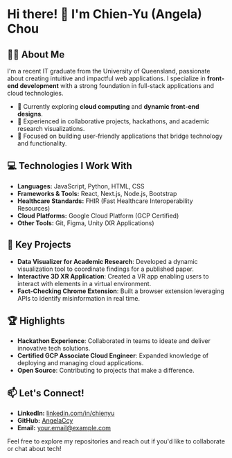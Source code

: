 # Hi there! 👋 I'm Chien-Yu (Angela) Chou

## 👩‍💻 About Me  
I'm a recent IT graduate from the University of Queensland, passionate about creating intuitive and impactful web applications. I specialize in **front-end development** with a strong foundation in full-stack applications and cloud technologies.  

- 🌱 Currently exploring **cloud computing** and **dynamic front-end designs**.  
- 🚀 Experienced in collaborative projects, hackathons, and academic research visualizations.  
- 🎯 Focused on building user-friendly applications that bridge technology and functionality.  

## 💻 Technologies I Work With  
- **Languages:** JavaScript, Python, HTML, CSS  
- **Frameworks & Tools:** React, Next.js, Node.js, Bootstrap
- **Healthcare Standards:** FHIR (Fast Healthcare Interoperability Resources)  
- **Cloud Platforms:** Google Cloud Platform (GCP Certified)  
- **Other Tools:** Git, Figma, Unity (XR Applications)  

## 🌟 Key Projects  
- **Data Visualizer for Academic Research**: Developed a dynamic visualization tool to coordinate findings for a published paper.  
- **Interactive 3D XR Application**: Created a VR app enabling users to interact with elements in a virtual environment.  
- **Fact-Checking Chrome Extension**: Built a browser extension leveraging APIs to identify misinformation in real time.  

## 🏆 Highlights  
- **Hackathon Experience**: Collaborated in teams to ideate and deliver innovative tech solutions.  
- **Certified GCP Associate Cloud Engineer**: Expanded knowledge of deploying and managing cloud applications.  
- **Open Source**: Contributing to projects that make a difference.  

## 📫 Let's Connect!  
- **LinkedIn:** [linkedin.com/in/chienyu](#)  
- **GitHub:** [AngelaCcy](https://github.com/AngelaCcy)  
- **Email:** [your.email@example.com](mailto:your.email@example.com)  

Feel free to explore my repositories and reach out if you'd like to collaborate or chat about tech!
